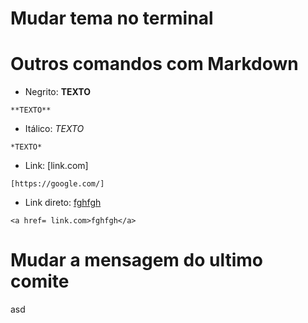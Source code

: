 # Mudar tema no terminal

# Outros comandos com Markdown

- Negrito: **TEXTO**
```
**TEXTO**
```

- Itálico: *TEXTO*
```
*TEXTO*
```

- Link: [link.com]
```
[https://google.com/]
```

- Link direto: <a href= link.com>fghfgh</a>
```
<a href= link.com>fghfgh</a>
```

# Mudar a mensagem do ultimo comite


asd